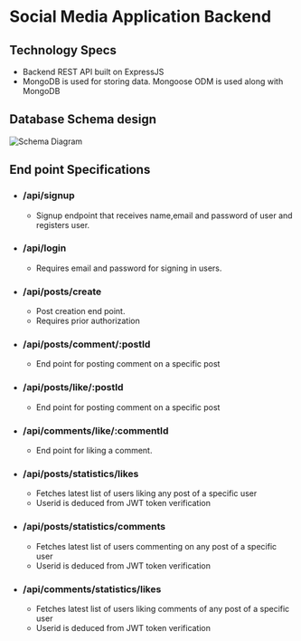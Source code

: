 # Social Media Application Backend
## Technology Specs
- Backend REST API built on ExpressJS
- MongoDB is used for storing data. Mongoose ODM is used along with MongoDB

## Database Schema design
![Schema Diagram](https://user-images.githubusercontent.com/52374838/159852565-46e0ba6e-e5a5-4e45-8043-4a2b801193f1.png)


## End point Specifications
- ### /api/signup
  - Signup endpoint that receives name,email and password of user and registers user.
- ### /api/login
  - Requires email and password for signing in users.
- ### /api/posts/create 
  - Post creation end point.
  - Requires prior authorization
- ### /api/posts/comment/:postId
  - End point for posting comment on a specific post
- ### /api/posts/like/:postId
  - End point for posting comment on a specific post
- ### /api/comments/like/:commentId
  - End point for liking a comment.
- ### /api/posts/statistics/likes
  - Fetches latest list of users liking any post of a specific user
  - Userid is deduced from JWT token verification
- ### /api/posts/statistics/comments
  - Fetches latest list of users commenting on any post of a specific user
  - Userid is deduced from JWT token verification
- ### /api/comments/statistics/likes
  - Fetches latest list of users liking comments of any post of a specific user
  - Userid is deduced from JWT token verification


